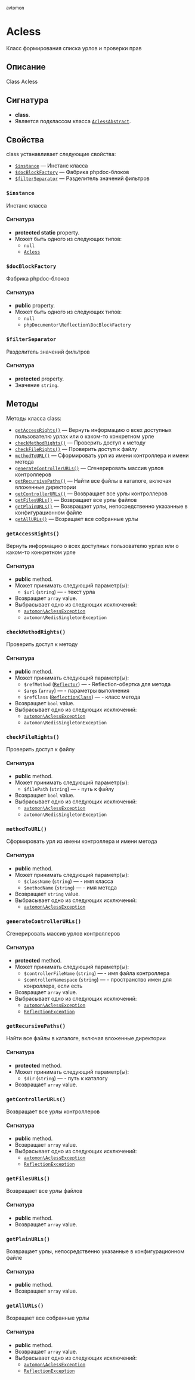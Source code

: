 <small>avtomon</small>

Acless
======

Класс формирования списка урлов и проверки прав

Описание
-----------

Class Acless

Сигнатура
---------

- **class**.
- Является подклассом класса [`AclessAbstract`](../avtomon/AclessAbstract.md).

Свойства
----------

class устанавливает следующие свойства:

- [`$instance`](#$instance) &mdash; Инстанс класса
- [`$docBlockFactory`](#$docBlockFactory) &mdash; Фабрика phpdoc-блоков
- [`$filterSeparator`](#$filterSeparator) &mdash; Разделитель значений фильтров

### `$instance` <a name="instance"></a>

Инстанс класса

#### Сигнатура

- **protected static** property.
- Может быть одного из следующих типов:
    - `null`
    - [`Acless`](../avtomon/Acless.md)

### `$docBlockFactory` <a name="docBlockFactory"></a>

Фабрика phpdoc-блоков

#### Сигнатура

- **public** property.
- Может быть одного из следующих типов:
    - `null`
    - `phpDocumentor\Reflection\DocBlockFactory`

### `$filterSeparator` <a name="filterSeparator"></a>

Разделитель значений фильтров

#### Сигнатура

- **protected** property.
- Значение `string`.

Методы
-------

Методы класса class:

- [`getAccessRights()`](#getAccessRights) &mdash; Вернуть информацию о всех доступных пользователю урлах или о каком-то конкретном урле
- [`checkMethodRights()`](#checkMethodRights) &mdash; Проверить доступ к методу
- [`checkFileRights()`](#checkFileRights) &mdash; Проверить доступ к файлу
- [`methodToURL()`](#methodToURL) &mdash; Сформировать урл из имени контроллера и имени метода
- [`generateControllerURLs()`](#generateControllerURLs) &mdash; Сгенерировать массив урлов контроллеров
- [`getRecursivePaths()`](#getRecursivePaths) &mdash; Найти все файлы в каталоге, включая вложенные директории
- [`getControllerURLs()`](#getControllerURLs) &mdash; Возвращает все урлы контроллеров
- [`getFilesURLs()`](#getFilesURLs) &mdash; Возвращает все урлы файлов
- [`getPlainURLs()`](#getPlainURLs) &mdash; Возвращает урлы, непосредственно указанные в конфигурационном файле
- [`getAllURLs()`](#getAllURLs) &mdash; Возращает все собранные урлы

### `getAccessRights()` <a name="getAccessRights"></a>

Вернуть информацию о всех доступных пользователю урлах или о каком-то конкретном урле

#### Сигнатура

- **public** method.
- Может принимать следующий параметр(ы):
    - `$url` (`string`) &mdash; - текст урла
- Возвращает `array` value.
- Выбрасывает одно из следующих исключений:
    - [`avtomon\AclessException`](../avtomon/AclessException.md)
    - `avtomon\RedisSingletonException`

### `checkMethodRights()` <a name="checkMethodRights"></a>

Проверить доступ к методу

#### Сигнатура

- **public** method.
- Может принимать следующий параметр(ы):
    - `$refMethod` ([`Reflector`](http://php.net/class.Reflector)) &mdash; - Reflection-обертка для метода
    - `$args` (`array`) &mdash; - параметры выполнения
    - `$refClass` ([`ReflectionClass`](http://php.net/class.ReflectionClass)) &mdash; - класс метода
- Возвращает `bool` value.
- Выбрасывает одно из следующих исключений:
    - [`avtomon\AclessException`](../avtomon/AclessException.md)
    - `avtomon\RedisSingletonException`

### `checkFileRights()` <a name="checkFileRights"></a>

Проверить доступ к файлу

#### Сигнатура

- **public** method.
- Может принимать следующий параметр(ы):
    - `$filePath` (`string`) &mdash; - путь к файлу
- Возвращает `bool` value.
- Выбрасывает одно из следующих исключений:
    - [`avtomon\AclessException`](../avtomon/AclessException.md)
    - `avtomon\RedisSingletonException`

### `methodToURL()` <a name="methodToURL"></a>

Сформировать урл из имени контроллера и имени метода

#### Сигнатура

- **public** method.
- Может принимать следующий параметр(ы):
    - `$className` (`string`) &mdash; - имя класса
    - `$methodName` (`string`) &mdash; - имя метода
- Возвращает `string` value.
- Выбрасывает одно из следующих исключений:
    - [`avtomon\AclessException`](../avtomon/AclessException.md)

### `generateControllerURLs()` <a name="generateControllerURLs"></a>

Сгенерировать массив урлов контроллеров

#### Сигнатура

- **protected** method.
- Может принимать следующий параметр(ы):
    - `$controllerFileName` (`string`) &mdash; - имя файла контроллера
    - `$controllerNamespace` (`string`) &mdash; - пространство имен для конроллера, если есть
- Возвращает `array` value.
- Выбрасывает одно из следующих исключений:
    - [`avtomon\AclessException`](../avtomon/AclessException.md)
    - [`ReflectionException`](http://php.net/class.ReflectionException)

### `getRecursivePaths()` <a name="getRecursivePaths"></a>

Найти все файлы в каталоге, включая вложенные директории

#### Сигнатура

- **protected** method.
- Может принимать следующий параметр(ы):
    - `$dir` (`string`) &mdash; - путь к каталогу
- Возвращает `array` value.

### `getControllerURLs()` <a name="getControllerURLs"></a>

Возвращает все урлы контроллеров

#### Сигнатура

- **public** method.
- Возвращает `array` value.
- Выбрасывает одно из следующих исключений:
    - [`avtomon\AclessException`](../avtomon/AclessException.md)
    - [`ReflectionException`](http://php.net/class.ReflectionException)

### `getFilesURLs()` <a name="getFilesURLs"></a>

Возвращает все урлы файлов

#### Сигнатура

- **public** method.
- Возвращает `array` value.

### `getPlainURLs()` <a name="getPlainURLs"></a>

Возвращает урлы, непосредственно указанные в конфигурационном файле

#### Сигнатура

- **public** method.
- Возвращает `array` value.

### `getAllURLs()` <a name="getAllURLs"></a>

Возращает все собранные урлы

#### Сигнатура

- **public** method.
- Возвращает `array` value.
- Выбрасывает одно из следующих исключений:
    - [`avtomon\AclessException`](../avtomon/AclessException.md)
    - [`ReflectionException`](http://php.net/class.ReflectionException)

